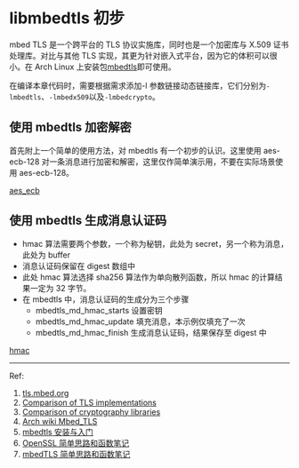 # libmbedtls 初步

mbed TLS 是一个跨平台的 TLS 协议实施库，同时也是一个加密库与 X.509 证书处理库。对比与其他 TLS 实现，其更为针对嵌入式平台，因为它的体积可以很小。在 Arch Linux 上安装包[mbedtls](https://archlinux.org/packages/community/x86_64/mbedtls/)即可使用。

在编译本章代码时，需要根据需求添加-l 参数链接动态链接库，它们分别为`-lmbedtls`、`-lmbedx509`以及`-lmbedcrypto`。

## 使用 mbedtls 加密解密

首先附上一个简单的使用方法，对 mbedtls 有一个初步的认识。这里使用 aes-ecb-128 对一条消息进行加密和解密，这里仅作简单演示用，不要在实际场景使用 aes-ecb-128。

[aes_ecb](../src/libmbedtls/aes_ecb.c ':include')

## 使用 mbedtls 生成消息认证码

- hmac 算法需要两个参数，一个称为秘钥，此处为 secret，另一个称为消息，此处为 buffer
- 消息认证码保留在 digest 数组中
- 此处 hmac 算法选择 sha256 算法作为单向散列函数，所以 hmac 的计算结果一定为 32 字节。
- 在 mbedtls 中，消息认证码的生成分为三个步骤
  - mbedtls_md_hmac_starts 设置密钥
  - mbedtls_md_hmac_update 填充消息，本示例仅填充了一次
  - mbedtls_md_hmac_finish 生成消息认证码，结果保存至 digest 中

[hmac](../src/libmbedtls/hmac.c ':include')

---

Ref:

1. [tls.mbed.org](https://tls.mbed.org/kb/how-to)
2. [Comparison of TLS implementations](https://en.wikipedia.org/wiki/Comparison_of_TLS_implementations)
3. [Comparison of cryptography libraries](https://en.wikipedia.org/wiki/Comparison_of_cryptography_libraries)
4. [Arch wiki Mbed_TLS](https://wiki.archlinux.org/title/Mbed_TLS)
5. [mbedtls 安装与入门](https://blog.csdn.net/xukai871105/article/details/72795126)
6. [OpenSSL 简单思路和函数笔记](https://segmentfault.com/a/1190000005933931)
7. [mbedTLS 简单思路和函数笔记](https://segmentfault.com/a/1190000005998141)
